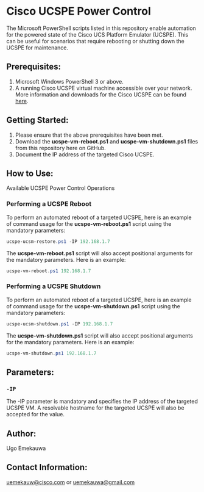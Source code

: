 # Cisco UCSPE Power Control

The Microsoft PowerShell scripts listed in this repository enable automation for the powered state of the Cisco UCS Platform Emulator (UCSPE). This can be useful for scenarios that require rebooting or shutting down the UCSPE for maintenance.

## Prerequisites:
1. Microsoft Windows PowerShell 3 or above.
2. A running Cisco UCSPE virtual machine accessible over your network. More information and downloads for the Cisco UCSPE can be found [here](https://community.cisco.com/t5/unified-computing-system/ucs-platform-emulator-downloads/ta-p/3648177).


## Getting Started:
1. Please ensure that the above prerequisites have been met.
2. Download the **ucspe-vm-reboot.ps1** and **ucspe-vm-shutdown.ps1** files from this repository here on GitHub.
3. Document the IP address of the targeted Cisco UCSPE.


## How to Use:
Available UCSPE Power Control Operations

### Performing a UCSPE Reboot
To perform an automated reboot of a targeted UCSPE, here is an example of command usage for the **ucspe-vm-reboot.ps1** script using the mandatory parameters:
```powershell
ucspe-ucsm-restore.ps1 -IP 192.168.1.7
```

The **ucspe-vm-reboot.ps1** script will also accept positional arguments for the mandatory parameters. Here is an example:
```powershell
ucspe-vm-reboot.ps1 192.168.1.7
```

### Performing a UCSPE Shutdown
To perform an automated reboot of a targeted UCSPE, here is an example of command usage for the **ucspe-vm-shutdown.ps1** script using the mandatory parameters:
```powershell
ucspe-ucsm-shutdown.ps1 -IP 192.168.1.7
```

The **ucspe-vm-shutdown.ps1** script will also accept positional arguments for the mandatory parameters. Here is an example:
```powershell
ucspe-vm-shutdown.ps1 192.168.1.7
```


## Parameters:
### `-IP`
The -IP parameter is mandatory and specifies the IP address of the targeted UCSPE VM. A resolvable hostname for the targeted UCSPE will also be accepted for the value.


## Author:
Ugo Emekauwa


## Contact Information:
uemekauw@cisco.com or uemekauwa@gmail.com
